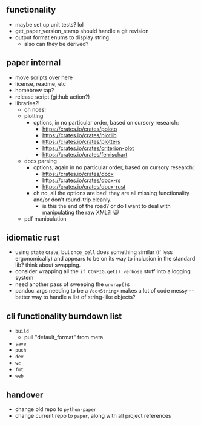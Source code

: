## functionality
* maybe set up unit tests? lol
* get_paper_version_stamp should handle a git revision
* output format enums to display string
    - also can they be derived?

## paper internal
* move scripts over here
* license, readme, etc
* homebrew tap?
* release script (github action?)
* libraries?!
  - oh noes!
  - plotting
    - options, in no particular order, based on cursory research:
      - https://crates.io/crates/poloto
      - https://crates.io/crates/plotlib
      - https://crates.io/crates/plotters
      - https://crates.io/crates/criterion-plot
      - https://crates.io/crates/ferrischart
  - docx parsing
    - options, again in no particular order, based on cursory research:
      - https://crates.io/crates/docx
      - https://crates.io/crates/docx-rs
      - https://crates.io/crates/docx-rust
    - oh no, all the options are bad! they are all missing functionality and/or don't round-trip cleanly.
      - is this the end of the road? or do I want to deal with manipulating the raw XML?! 🙀
  - pdf manipulation

## idiomatic rust
- using `state` crate, but `once_cell` does something similar (if less ergonomically) and appears to be on its way to inclusion in the standard lib? think about swapping.
- consider wrapping all the `if CONFIG.get().verbose` stuff into a logging system
- need another pass of sweeping the `unwrap()`s
- pandoc_args needing to be a `Vec<String>` makes a lot of code messy -- better way to handle a list of string-like objects?

## cli functionality burndown list
* `build`
  - pull "default_format" from meta
* `save`
* `push`
* `dev`
* `wc`
* `fmt`
* `web`

## handover
* change old repo to `python-paper`
* change current repo to `paper`, along with all project references
